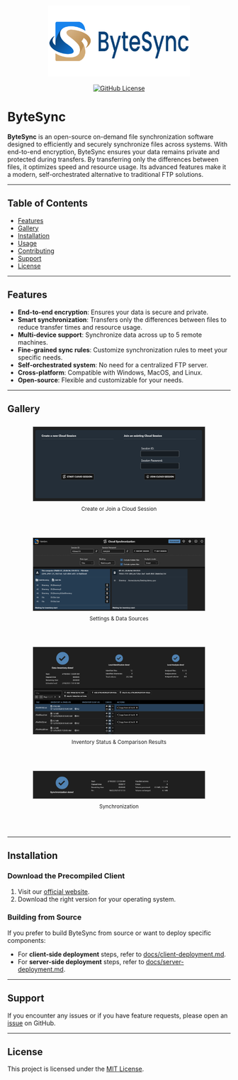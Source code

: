<div align="center">
  <img src="assets/logo_bytesync_1280x640.png" width="320" />
  <p>
    <a href="https://github.com/POW-Software/ByteSync/blob/master/LICENSE">
      <img alt="GitHub License" src="https://img.shields.io/github/license/POW-Software/ByteSync" />
    </a>
  </p>
</div>

# ByteSync

**ByteSync** is an open-source on-demand file synchronization software designed to efficiently and securely synchronize files across systems. With end-to-end encryption, ByteSync ensures your data remains private and protected during transfers. By transferring only the differences between files, it optimizes speed and resource usage. Its advanced features make it a modern, self-orchestrated alternative to traditional FTP solutions.

---

## Table of Contents
- [Features](#features)
- [Gallery](#gallery)
- [Installation](#installation)
- [Usage](#usage)
- [Contributing](#contributing)
- [Support](#support)
- [License](#license)

---

## Features

- **End-to-end encryption**: Ensures your data is secure and private.
- **Smart synchronization**: Transfers only the differences between files to reduce transfer times and resource usage.
- **Multi-device support**: Synchronize data across up to 5 remote machines.
- **Fine-grained sync rules**: Customize synchronization rules to meet your specific needs.
- **Self-orchestrated system**: No need for a centralized FTP server.
- **Cross-platform**: Compatible with Windows, MacOS, and Linux.
- **Open-source**: Flexible and customizable for your needs.

---

## Gallery

<div style="display: flex; flex-wrap: wrap; justify-content: center;">
  <div style="flex: 1 0 400px; text-align: center; margin: 10px 10px 30px 10px;">
    <img src="assets/gallery/2025-02-create-or-join-session.png" style="width: 80%; border: 1px solid #ccc;" alt="Create or Join a Cloud Session"/><br>
    <sub>Create or Join a Cloud Session</sub>
    <br><br>
  </div>
  <div style="flex: 1 0 400px; text-align: center; margin: 10px 10px 30px 10px;">
    <img src="assets/gallery/2025-02-settings-and-data-sources.png" style="width: 80%; border: 1px solid #ccc;" alt="Settings & Data Sources"/><br>
    <sub>Settings & Data Sources</sub>
    <br><br>
  </div>
  <div style="flex: 1 0 400px; text-align: center; margin: 10px 10px 30px 10px;">
    <img src="assets/gallery/2025-02-inventory-status-and-comparison-results.png" style="width: 80%; border: 1px solid #ccc;" alt="Inventory Status & Comparison Results"/><br>
    <sub>Inventory Status & Comparison Results</sub>
    <br><br>
  </div>
  <div style="flex: 1 0 400px; text-align: center; margin: 10px 10px 30px 10px;">
    <img src="assets/gallery/2025-02-synchronization-status.png" style="width: 80%; border: 1px solid #ccc;" alt="Synchronization Status"/><br>
    <sub>Synchronization</sub>
    <br><br>
  </div>
</div>

---

## Installation

### Download the Precompiled Client 
1. Visit our [official website](https://www.bytesyncapp.com#download).
2. Download the right version for your operating system.

### Building from Source
If you prefer to build ByteSync from source or want to deploy specific components:

- For **client-side deployment** steps, refer to [docs/client-deployment.md](docs/client-deployment.md).
- For **server-side deployment** steps, refer to [docs/server-deployment.md](docs/server-deployment.md).

---

## Support
If you encounter any issues or if you have feature requests, please open an [issue](https://github.com/POW-Software/ByteSync/issues) on GitHub.

---

## License
This project is licensed under the [MIT License](https://github.com/POW-Software/ByteSync/blob/master/LICENSE).